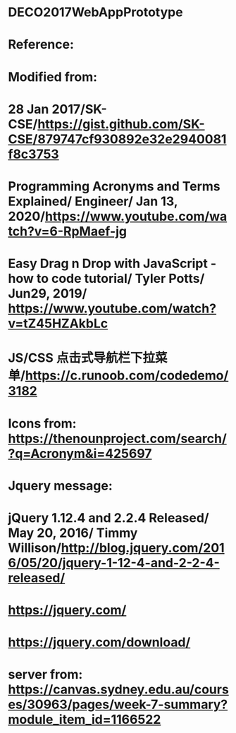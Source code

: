 # DECO2017WebAppPrototype
# Reference:
# Modified from: 
# 28 Jan 2017/SK-CSE/https://gist.github.com/SK-CSE/879747cf930892e32e2940081f8c3753
# Programming Acronyms and Terms Explained/ Engineer/ Jan 13, 2020/https://www.youtube.com/watch?v=6-RpMaef-jg
# Easy Drag n Drop with JavaScript - how to code tutorial/ Tyler Potts/ Jun29, 2019/ https://www.youtube.com/watch?v=tZ45HZAkbLc
# JS/CSS 点击式导航栏下拉菜单/https://c.runoob.com/codedemo/3182
# Icons from: https://thenounproject.com/search/?q=Acronym&i=425697
# Jquery message: 
# jQuery 1.12.4 and 2.2.4 Released/ May 20, 2016/ Timmy Willison/http://blog.jquery.com/2016/05/20/jquery-1-12-4-and-2-2-4-released/
# https://jquery.com/
# https://jquery.com/download/
# server from: https://canvas.sydney.edu.au/courses/30963/pages/week-7-summary?module_item_id=1166522
